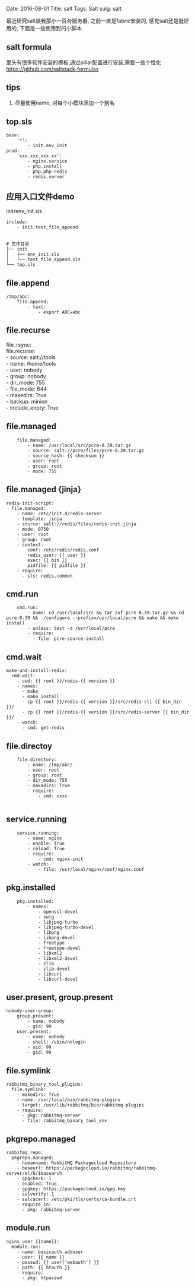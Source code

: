 Date: 2016-08-01
Title: salt
Tags: Salt
sulg: salt

最近研究salt装我那小一百台服务器, 之前一直是fabric安装的, 感觉salt还是挺好用的, 下面是一些使用到的小脚本

## salt formula
里头有很多软件安装的模板,通过pillar配置进行安装,需要一些个性化
https://github.com/saltstack-formulas  

## tips
1. 尽量使用name, 对每个小模块添加一个别名

## top.sls
```
base:
    '*':
        - init.env_init
prod:
    'xxx.xxx.xxx.xx':
        - nginx.service
        - php.install
        - php.php-redis
        - redis.server
```

## 应用入口文件demo 
init/env_init.sls
```
include:
    - init.test_file_append
    
```

```
# 文件目录 
├── init
│   ├── env_init.sls
│   └── test_file_append.sls
└── top.sls

```

## file.append
```
/tmp/abc:
    file.append:
        - text:
            - export ABC=abc
```


## file.recurse
file_rsync:   
   file.recurse:   
     - source: salt://tools   
     - name: /home/tools   
     - user: nobody   
     - group: nobody   
     - dir_mode: 755   
     - file_mode: 644   
     - makedirs: True   
     - backup: minion   
     - include_enpty: True 

## file.managed
```
    file.managed:
        - name: /usr/local/src/pcre-8.39.tar.gz
        - source: salt://pcre/files/pcre-8.39.tar.gz
        - source_hash: {{ checksum }}
        - user: root
        - group: root
        - mode: 755
```

## file.managed {jinja}
```
redis-init-script:
  file.managed:
    - name: /etc/init.d/redis-server
    - template: jinja
    - source: salt://redis/files/redis-init.jinja
    - mode: 0750
    - user: root
    - group: root
    - context:
        conf: /etc/redis/redis.conf
        redis_user: {{ user }}
        exec: {{ bin }}
        pidfile: {{ pidfile }}
    - require:
      - sls: redis.common
```



## cmd.run
```
    cmd.run:
        - name: cd /usr/local/src && tar zxf pcre-8.39.tar.gz && cd pcre-8.39 && ./configure --prefix=/usr/local/pcre && make && make install
        - unless: test -d /usr/local/pcre
        - require:
          - file: pcre-source-install
```

## cmd.wait
```
make-and-install-redis:
  cmd.wait:
    - cwd: {{ root }}/redis-{{ version }}
    - names:
      - make
      - make install
      - cp {{ root }}/redis-{{ version }}/src/redis-cli {{ bin_dir  }}/
      - cp {{ root }}/redis-{{ version }}/src/redis-server {{ bin_dir }}/
    - watch:
      - cmd: get-redis
```

## file.directoy
```
    file.directory:
        - name: /tmp/abc/
        - user: root
        - group: root
        - dir_mode: 755
        - makedirs: True
        - require:
            - cmd: xxxx
            
```

## service.running
```
    service.running:
        - name: nginx
        - enable: True
        - reload: True
        - require:
            - cmd: nginx-init
        - watch:
            - file: /usr/local/nginx/conf/nginx.conf
```


## pkg.installed
```
    pkg.installed:
        - names:
            - openssl-devel
            - swig
            - libjpeg-turbo
            - libjpeg-turbo-devel
            - libpng
            - libpng-devel
            - freetype
            - freetype-devel
            - libxml2
            - libxml2-devel
            - zlib
            - zlib-devel
            - libcurl
            - libcurl-devel
```

## user.present, group.present
```
nobody-user-group:
    group.present:
        - name: nobody
        - gid: 99
    user.present:
        - name: nobody
        - shell: /sbin/nologin
        - uid: 99
        - gid: 99
```






## file.symlink
```
rabbitmq_binary_tool_plugins:
  file.symlink:
    - makedirs: True
    - name: /usr/local/bin/rabbitmq-plugins
    - target: /usr/lib/rabbitmq/bin/rabbitmq-plugins
    - require:
      - pkg: rabbitmq-server
      - file: rabbitmq_binary_tool_env
```


## pkgrepo.managed
```
rabbitmq_repo:
  pkgrepo.managed:
    - humanname: RabbitMQ Packagecloud Repository
    - baseurl: https://packagecloud.io/rabbitmq/rabbitmq-server/el/6/$basearch
    - gpgcheck: 1
    - enabled: True
    - gpgkey: https://packagecloud.io/gpg.key
    - sslverify: 1
    - sslcacert: /etc/pki/tls/certs/ca-bundle.crt
    - require_in:
      - pkg: rabbitmq-server
```


## module.run
```
nginx_user_{{name}}:
  module.run:
    - name: basicauth.adduser
    - user: {{ name }}
    - passwd: {{ user['webauth'] }}
    - path: {{ htauth }}
    - require:
      - pkg: htpasswd
```
